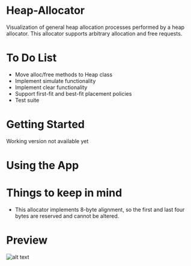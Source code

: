 # Heap-Allocator
Visualization of general heap allocation processes performed by a heap allocator. This allocator supports arbitrary allocation and free requests. 

# To Do List
- Move alloc/free methods to Heap class
- Implement simulate functionality
- Implement clear functionality
- Support first-fit and best-fit placement policies
- Test suite

# Getting Started
Working version not available yet

# Using the App

# Things to keep in mind
- This allocator implements 8-byte alignment, so the first and last four bytes are reserved and cannot be altered.

# Preview
![alt text](https://i.gyazo.com/8336595d9e26765dede662026d2cae0e.png)
